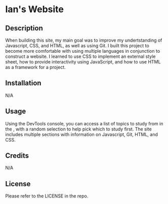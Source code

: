 # Ian's Website

## Description
When building this site, my main goal was to improve my undertstanding of Javascript, CSS, and HTML, as well as using Git.
I built this project to become more comfortable with using multiple languages in conjunction to construct a website.
I learned to use CSS to implement an external style sheet, how to provide interactivity using JavaScript, and how to use HTML as a framework for a project.

## Installation

N/A

## Usage

Using the DevTools console, you can access a list of topics to study from in the , with a random selection to help pick which to study first. The site includes multiple sections with information on Javascript, Git, HTML, and CSS.
## Credits

N/A

## License

Please refer to the LICENSE in the repo.